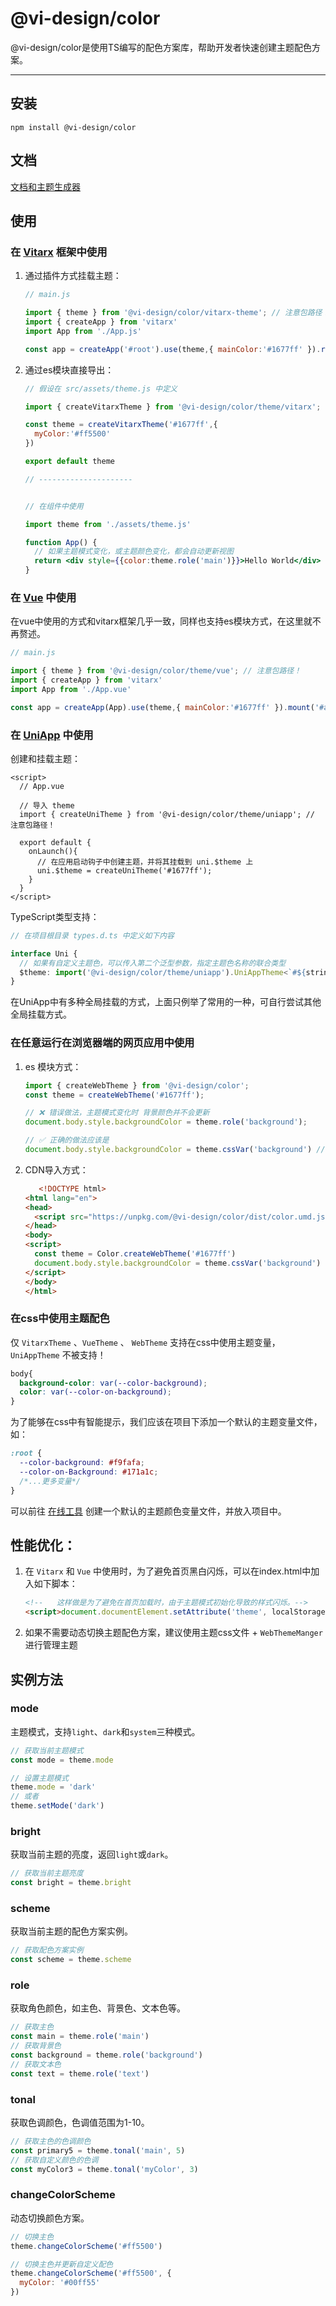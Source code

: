 # @vi-design/color
@vi-design/color是使用TS编写的配色方案库，帮助开发者快速创建主题配色方案。
___________________________________________________________________

## 安装
```shell
npm install @vi-design/color
```
## 文档

[文档和主题生成器](https://color.visdev.cn/)

## 使用

### 在 [Vitarx](https://vitarx.cn/) 框架中使用

1. 通过插件方式挂载主题：

    ```js
    // main.js
    
    import { theme } from '@vi-design/color/vitarx-theme'; // 注意包路径！
    import { createApp } from 'vitarx'
    import App from './App.js'
    
    const app = createApp('#root').use(theme,{ mainColor:'#1677ff' }).render(App)
    ```

2. 通过es模块直接导出：

    ```jsx
    // 假设在 src/assets/theme.js 中定义 
    
    import { createVitarxTheme } from '@vi-design/color/theme/vitarx';
    
    const theme = createVitarxTheme('#1677ff',{
      myColor:'#ff5500'
    })
    
    export default theme
    
    // ---------------------
    
    
    // 在组件中使用
    
    import theme from './assets/theme.js'
    
    function App() {
      // 如果主题模式变化，或主题颜色变化，都会自动更新视图
      return <div style={{color:theme.role('main')}}>Hello World</div>
    }
    ```

### 在 [Vue](https://vuejs.org/) 中使用

在vue中使用的方式和vitarx框架几乎一致，同样也支持es模块方式，在这里就不再赘述。

```js
// main.js

import { theme } from '@vi-design/color/theme/vue'; // 注意包路径！
import { createApp } from 'vitarx'
import App from './App.vue'

const app = createApp(App).use(theme,{ mainColor:'#1677ff' }).mount('#app')
```

### 在 [UniApp](https://uniapp.dcloud.net.cn/) 中使用

创建和挂载主题：

```vue
<script>
  // App.vue
  
  // 导入 theme
  import { createUniTheme } from '@vi-design/color/theme/uniapp'; // 注意包路径！
  
  export default {
    onLaunch(){
      // 在应用启动钩子中创建主题，并将其挂载到 uni.$theme 上
      uni.$theme = createUniTheme('#1677ff');
    }
  }
</script>
```

TypeScript类型支持：

```ts
// 在项目根目录 types.d.ts 中定义如下内容

interface Uni {
  // 如果有自定义主题色，可以传入第二个泛型参数，指定主题色名称的联合类型
  $theme: import('@vi-design/color/theme/uniapp').UniAppTheme<`#${string}`>
}
```

在UniApp中有多种全局挂载的方式，上面只例举了常用的一种，可自行尝试其他全局挂载方式。

### 在任意运行在浏览器端的网页应用中使用

1. es 模块方式：
    
    ```js
    import { createWebTheme } from '@vi-design/color';
    const theme = createWebTheme('#1677ff');
    
    // ❌ 错误做法，主题模式变化时 背景颜色并不会更新
    document.body.style.backgroundColor = theme.role('background');
    
    // ✅ 正确的做法应该是
    document.body.style.backgroundColor = theme.cssVar('background') // 赋值的则是 var(--color-background)
    ```

2. CDN导入方式：

    ```html
       <!DOCTYPE html>
    <html lang="en">
    <head>
      <script src="https://unpkg.com/@vi-design/color/dist/color.umd.js"></script>
    </head>
    <body>
    <script>
      const theme = Color.createWebTheme('#1677ff')
      document.body.style.backgroundColor = theme.cssVar('background')
    </script>
    </body>
    </html>
    ```

### 在css中使用主题配色

仅 `VitarxTheme` 、`VueTheme` 、 `WebTheme` 支持在css中使用主题变量，`UniAppTheme` 不被支持！

```css
body{
  background-color: var(--color-background);
  color: var(--color-on-background);
}
```

为了能够在css中有智能提示，我们应该在项目下添加一个默认的主题变量文件，如：

```css
:root {
  --color-background: #f9fafa;
  --color-on-Background: #171a1c;
  /*...更多变量*/
}
```

可以前往 [在线工具](https://color.visdev.cn/) 创建一个默认的主题颜色变量文件，并放入项目中。

## 性能优化：

1. 在 `Vitarx` 和 `Vue` 中使用时，为了避免首页黑白闪烁，可以在index.html中加入如下脚本：

    ```html
    <!--   这样做是为了避免在首页加载时，由于主题模式初始化导致的样式闪烁。-->
    <script>document.documentElement.setAttribute('theme', localStorage.getItem('_CACHE_THEME_MODE')||(window.matchMedia('(prefers-color-scheme: dark)').matches ? 'dark' : 'light'));</script>
    ```
2. 如果不需要动态切换主题配色方案，建议使用主题css文件 + `WebThemeManger` 进行管理主题

## 实例方法

### mode
主题模式，支持`light`、`dark`和`system`三种模式。

```js
// 获取当前主题模式
const mode = theme.mode

// 设置主题模式
theme.mode = 'dark'
// 或者
theme.setMode('dark')
```

### bright
获取当前主题的亮度，返回`light`或`dark`。

```js
// 获取当前主题亮度
const bright = theme.bright
```

### scheme
获取当前主题的配色方案实例。

```js
// 获取配色方案实例
const scheme = theme.scheme
```

### role
获取角色颜色，如主色、背景色、文本色等。

```js
// 获取主色
const main = theme.role('main')
// 获取背景色
const background = theme.role('background')
// 获取文本色
const text = theme.role('text')
```

### tonal
获取色调颜色，色调值范围为1-10。

```js
// 获取主色的色调颜色
const primary5 = theme.tonal('main', 5)
// 获取自定义颜色的色调
const myColor3 = theme.tonal('myColor', 3)
```

### changeColorScheme
动态切换颜色方案。

```js
// 切换主色
theme.changeColorScheme('#ff5500')

// 切换主色并更新自定义配色
theme.changeColorScheme('#ff5500', {
  myColor: '#00ff55'
})
```

